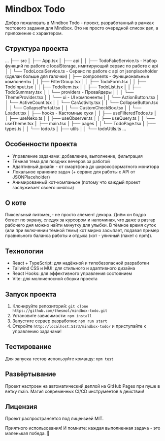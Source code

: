 # Mindbox Todo

Добро пожаловать в Mindbox Todo - проект, разработанный в рамках тестового задания для Mindbox. Это не просто очередной список дел, а приложение с характером.

## Структура проекта
...
├── src
│  ├── App.tsx
│  ├── api
│  │  ├── TodoFakeService.ts - Набор функций по работе с localStorage, имитирующий сервис по работе с api
│  │  └── TodoLocalService.ts - Сервис по работе с api от jsonplaceholder (сделан больше для галочки)
│  ├── components - Функциональные компоненты
│  │  ├── FilterGroup.tsx
│  │  ├── TodoForm.tsx
│  │  ├── TodoInput.tsx
│  │  ├── TodoItem.tsx
│  │  ├── TodoList.tsx
│  │  ├── TodoSummary.tsx
│  │  └── providers - Провайдеры
│  │  │  └── ThemeProvider.tsx
│  │  └── ui - UI компоненты
│  │     └── ActionButton.tsx
│  │     └── ActiveCount.tsx
│  │     └── CarActivity.tsx
│  │     └── CollapseButton.tsx
│  │     └── CollapsePortal.tsx
│  │     └── CustomCheckBox.tsx
│  │     └── Loader.tsx
│  ├── hooks - Кастомные хуки
│  │  ├── useFilteredTodos.ts
│  │  ├── useNeko.ts
│  │  ├── useObserver.ts
│  │  ├── useQuery.ts
│  │  └── useTheme.tsx
│  ├── main.tsx
│  ├── pages
│  │  └── TodoPage.tsx
│  ├── types.ts
│  │  └── todo.ts
│  ├── utils
│  │  └── todoUtils.ts
...

## Особенности проекта

- Управление задачами: добавление, выполнение, фильтрация
- Тёмная тема для поздних вечеров за работой
- Адаптивный дизайн - от смартфона до широкоформатного монитора
- Локальное хранение задач (+ сервис для работы с API от JSONPlaceholder)
- Анимированный кот-компаньон (потому что каждый проект заслуживает своего шняпса)

## О коте

Пиксельный питомец - не просто элемент декора. Днём он бодро бегает по экрану, следуя за курсором и напоминая, что даже в разгар рабочего дня можно найти минутку для улыбки. В тёмное время суток (или при включении тёмной темы) кот мирно засыпает, подавая пример правильного баланса работы и отдыха (кот - уличный (пакет с npm)).
 
## Технологии

- React + TypeScript: для надёжной и типобезопасной разработки
- Tailwind CSS и MUI: для стильного и адаптивного дизайна
- React Hooks: для эффективного управления состоянием
- Vite: для молниеносной сборки проекта

## Запуск проекта

1. Клонируйте репозиторий: `git clone https://github.com/thesmol/mindbox-todo.git`
2. Установите зависимости: `npm install`
3. Запустите сервер разработки: `npm run start`
4. Откройте `http://localhost:5173/mindbox-todo/` и приступайте к управлению задачами!

## Тестирование

Для запуска тестов используйте команду: `npm test`

## Развёртывание

Проект настроен на автоматический деплой на GitHub Pages при пуше в ветку main. Магия современных CI/CD инструментов в действии!

## Лицензия

Проект распространяется под лицензией MIT.

Приятного использования! И помните: каждая выполненная задача - это маленькая победа. 🎉
